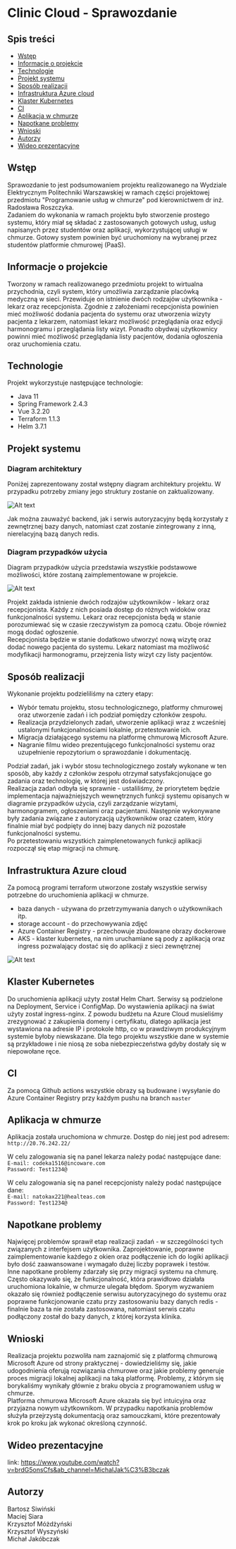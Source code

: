 # Clinic Cloud - Sprawozdanie

## Spis treści

* [Wstęp](#wstęp)
* [Informacje o projekcie](#informacje-o-projekcie)
* [Technologie](#technologie)
* [Projekt systemu](#projekt-systemu)
* [Sposób realizacji](#sposób-realizacji)
* [Infrastruktura Azure cloud](#infrastruktura-azure-cloud)
* [Klaster Kubernetes](#klaster-kubernetes)
* [CI](#ci)
* [Aplikacja w chmurze](#aplikacja-w-chmurze)
* [Napotkane problemy](#napotkane-problemy)
* [Wnioski](#wnioski)
* [Autorzy](#autorzy)
* [Wideo prezentacyjne](#wideo-prezentacyjne)

## Wstęp
Sprawozdanie to jest podsumowaniem projektu realizowanego na Wydziale Elektrycznym Politechniki Warszawskiej w ramach części projektowej przedmiotu "Programowanie usług w chmurze" pod kierownictwem dr inż. Radosława Roszczyka.  
Zadaniem do wykonania w ramach projektu było stworzenie prostego systemu, który miał sę składać z zastosowanych gotowych usług, usług napisanych przez studentów oraz aplikacji, wykorzystującej usługi w chmurze. Gotowy system powinien być uruchomiony na wybranej przez studentów platformie chmurowej (PaaS).

## Informacje o projekcie
Tworzony w ramach realizowanego przedmiotu projekt to wirtualna przychodnia, czyli system, który umożliwia zarządzanie placówką medyczną w sieci. Przewiduje on istnienie dwóch rodzajów użytkownika - lekarz oraz recepcjonista. Zgodnie z założeniami recepcjonista powinien mieć możliwość dodania pacjenta do systemu oraz utworzenia wizyty pacjenta z lekarzem, natomiast lekarz możliwość przeglądania oraz edycji harmonogramu i przeglądania listy wizyt. Ponadto obydwaj użytkownicy powinni mieć możliwość przeglądania listy pacjentów, dodania ogłoszenia oraz uruchomienia czatu.

## Technologie
Projekt wykorzystuje następujące technologie:
* Java 11
* Spring Framework 2.4.3
* Vue 3.2.20
* Terraform 1.1.3
* Helm 3.7.1

## Projekt systemu
### Diagram architektury
Poniżej zaprezentowany został wstępny diagram architektury projektu. W przypadku potrzeby zmiany jego struktury zostanie on zaktualizowany.

![Alt text](utils/diagram-architektury.png?raw=true "Diagram architektury")

Jak można zauważyć backend, jak i serwis autoryzacyjny będą korzystały z zewnętrznej bazy danych, natomiast czat zostanie zintegrowany z inną, nierelacyjną bazą danych redis.

### Diagram przypadków użycia
Diagram przypadków użycia przedstawia wszystkie podstawowe możliwości, które zostaną zaimplementowane w projekcie.

![Alt text](utils/diagram-przypadkow-uzycia.png?raw=true "Diagram przypadków użycia")

Projekt zakłada istnienie dwóch rodzajów użytkowników - lekarz oraz recepcjonista. Każdy z nich posiada dostęp do różnych widoków oraz funkcjonalności systemu. Lekarz oraz recepcjonista będą w stanie porozumiewać się w czasie rzeczywistym za pomocą czatu. Oboje również mogą dodać ogłoszenie.  
Recepcjonista będzie w stanie dodatkowo utworzyć nową wizytę oraz dodać nowego pacjenta do systemu. Lekarz natomiast ma możliwość modyfikacji harmonogramu, przejrzenia listy wizyt czy listy pacjentów.

## Sposób realizacji

Wykonanie projektu podzieliliśmy na cztery etapy:
* Wybór tematu projektu, stosu technologicznego, platformy chmurowej oraz utworzenie zadań i ich podział pomiędzy członków zespołu.
* Realizacja przydzielonych zadań, utworzenie aplikacji wraz z wcześniej ustalonymi funkcjonalnościami lokalnie, przetestowanie ich.
* Migracja działającego systemu na platformę chmurową Microsoft Azure.
* Nagranie filmu wideo prezentującego funkcjonalności systemu oraz uzupełnienie repozytorium o sprawozdanie i dokumentację.

Podział zadań, jak i wybór stosu technologicznego zostały wykonane w ten sposób, aby każdy z członków zespołu otrzymał satysfakcjonujące go zadania oraz technologię, w której jest doświadczony.  
Realizacja zadań odbyła się sprawnie - ustaliliśmy, że priorytetem będzie implementacja najważniejszych wewnętrznych funkcji systemu opisanych w diagramie przypadków użycia, czyli zarządzanie wizytami, harmonogramem, ogłoszeniami oraz pacjentami. Następnie wykonywane były zadania związane z autoryzacją użytkowników oraz czatem, który finalnie miał być podpięty do innej bazy danych niż pozostałe funkcjonalności systemu.  
Po przetestowaniu wszystkich zaimplenetowanych funkcji aplikacji rozpoczął się etap migracji na chmurę.  

## Infrastruktura Azure cloud

Za pomocą programi terraform utworzone zostały wszystkie serwisy potrzebne do uruchomienia aplikacji w chmurze.

- baza danych - używana do przetrzymywania danych o użytkownikach itp.
- storage account - do przechowywania zdjęć
- Azure Container Registry - przechowuje zbudowane obrazy dockerowe
- AKS - klaster kubernetes, na nim uruchamiane są pody z aplikacją oraz ingress pozwalający dostać się do aplikacji z sieci zewnętrznej

![Alt text](utils/azure_services.png?raw=true "elementy stworzone na Azure za pomocą terraforma")

## Klaster Kubernetes

Do uruchomienia aplikacji użyty został Helm Chart. Serwisy są podzielone na Deployment, Service i ConfigMap. Do wystawienia aplikacji na świat użyty został ingress-nginx. Z powodu budżetu na Azure Cloud musieliśmy zrezygnować z zakupienia domeny i certyfikatu, dlatego aplikacja jest wystawiona na adresie IP i protokole http, co w prawdziwym produkcyjnym systemie byłoby niewskazane. Dla tego projektu wszystkie dane w systemie są przykładowe i nie niosą ze soba niebezpieczeństwa gdyby dostały się w niepowołane ręce.

## CI

Za pomocą Github actions wszystkie obrazy są budowane i wysyłanie do Azure Container Registry przy każdym pushu na branch `master`

## Aplikacja w chmurze
Aplikacja została uruchomiona w chmurze. Dostęp do niej jest pod adresem:  
`http://20.76.242.22/  `  

W celu zalogowania się na panel lekarza należy podać następujące dane:  
`E-mail: codeka1516@incoware.com`   
`Password: Test1234@`  

W celu zalogowania się na panel recepcjonisty należy podać następujące dane:  
`E-mail: natokax221@healteas.com`  
`Password: Test1234@`

## Napotkane problemy

Najwięcej problemów sprawił etap realizacji zadań - w szczególności tych związanych z interfejsem użytkownika. Zaprojektowanie, poprawne zaimplementowanie każdego z okien oraz podłączenie ich do logiki aplikacji było dość zaawansowane i wymagało dużej liczby poprawek i testów.  
Inne napotkane problemy zdarzały się przy migracji systemu na chmurę. Często okazywało się, że funkcjonalność, która prawidłowo działała uruchomiona lokalnie, w chmurze ulegała błędom. Sporym wyzwaniem okazało się również podłączenie serwisu autoryzacyjnego do systemu oraz poprawne funkcjonowanie czatu przy zastosowaniu bazy danych redis - finalnie baza ta nie została zastosowana, natomiast serwis czatu podłączony został do bazy danych, z której korzysta klinika.
## Wnioski

Realizacja projektu pozwoliła nam zaznajomić się z platformą chmurową Microsoft Azure od strony praktycznej - dowiedzieliśmy się, jakie udogodnienia oferują rozwiązania chmurowe oraz jakie problemy generuje proces migracji lokalnej aplikacji na taką platformę. Problemy, z którym się borykaliśmy wynikały głównie z braku obycia z programowaniem usług w chmurze.  
Platforma chmurowa Microsoft Azure okazała się być intuicyjna oraz przyjazna nowym użytkownikom. W przypadku napotkania problemów służyła przejrzystą dokumentacją oraz samouczkami, które prezentowały krok po kroku jak wykonać określoną czynność.

## Wideo prezentacyjne

link: https://www.youtube.com/watch?v=brdG5onsCfs&ab_channel=MichalJak%C3%B3bczak

## Autorzy

Bartosz Siwiński  
Maciej Siara  
Krzysztof Móżdżyński  
Krzysztof Wyszyński  
Michał Jakóbczak

